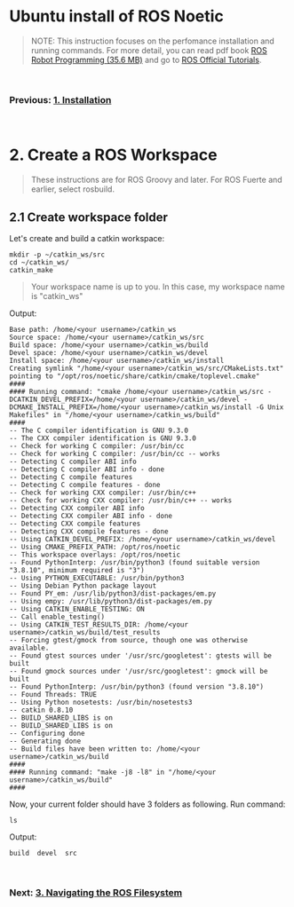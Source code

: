 # **Ubuntu install of ROS Noetic**

> NOTE: This instruction focuses on the perfomance installation and running commands. For more detail, you can read pdf book [ROS Robot Programming (35.6 MB)](https://www.robotis.com/service/download.php?no=719) and go to [ROS Official Tutorials](https://wiki.ros.org/ROS/Tutorials).

<br>

### Previous: [1. Installation](1-Installation.md)

<br>

# 2. Create a ROS Workspace


> These instructions are for ROS Groovy and later. For ROS Fuerte and earlier, select rosbuild.

## 2.1 Create workspace folder

Let's create and build a catkin workspace:

    mkdir -p ~/catkin_ws/src
    cd ~/catkin_ws/
    catkin_make

> Your workspace name is up to you. In this case, my workspace name is "catkin_ws"

Output:

    Base path: /home/<your username>/catkin_ws
    Source space: /home/<your username>/catkin_ws/src
    Build space: /home/<your username>/catkin_ws/build
    Devel space: /home/<your username>/catkin_ws/devel
    Install space: /home/<your username>/catkin_ws/install
    Creating symlink "/home/<your username>/catkin_ws/src/CMakeLists.txt" pointing to "/opt/ros/noetic/share/catkin/cmake/toplevel.cmake"
    ####
    #### Running command: "cmake /home/<your username>/catkin_ws/src -DCATKIN_DEVEL_PREFIX=/home/<your username>/catkin_ws/devel -DCMAKE_INSTALL_PREFIX=/home/<your username>/catkin_ws/install -G Unix Makefiles" in "/home/<your username>/catkin_ws/build"
    ####
    -- The C compiler identification is GNU 9.3.0
    -- The CXX compiler identification is GNU 9.3.0
    -- Check for working C compiler: /usr/bin/cc
    -- Check for working C compiler: /usr/bin/cc -- works
    -- Detecting C compiler ABI info
    -- Detecting C compiler ABI info - done
    -- Detecting C compile features
    -- Detecting C compile features - done
    -- Check for working CXX compiler: /usr/bin/c++
    -- Check for working CXX compiler: /usr/bin/c++ -- works
    -- Detecting CXX compiler ABI info
    -- Detecting CXX compiler ABI info - done
    -- Detecting CXX compile features
    -- Detecting CXX compile features - done
    -- Using CATKIN_DEVEL_PREFIX: /home/<your username>/catkin_ws/devel
    -- Using CMAKE_PREFIX_PATH: /opt/ros/noetic
    -- This workspace overlays: /opt/ros/noetic
    -- Found PythonInterp: /usr/bin/python3 (found suitable version "3.8.10", minimum required is "3") 
    -- Using PYTHON_EXECUTABLE: /usr/bin/python3
    -- Using Debian Python package layout
    -- Found PY_em: /usr/lib/python3/dist-packages/em.py  
    -- Using empy: /usr/lib/python3/dist-packages/em.py
    -- Using CATKIN_ENABLE_TESTING: ON
    -- Call enable_testing()
    -- Using CATKIN_TEST_RESULTS_DIR: /home/<your username>/catkin_ws/build/test_results
    -- Forcing gtest/gmock from source, though one was otherwise available.
    -- Found gtest sources under '/usr/src/googletest': gtests will be built
    -- Found gmock sources under '/usr/src/googletest': gmock will be built
    -- Found PythonInterp: /usr/bin/python3 (found version "3.8.10") 
    -- Found Threads: TRUE  
    -- Using Python nosetests: /usr/bin/nosetests3
    -- catkin 0.8.10
    -- BUILD_SHARED_LIBS is on
    -- BUILD_SHARED_LIBS is on
    -- Configuring done
    -- Generating done
    -- Build files have been written to: /home/<your username>/catkin_ws/build
    ####
    #### Running command: "make -j8 -l8" in "/home/<your username>/catkin_ws/build"
    ####

Now, your current folder should have 3 folders as following. Run command:

    ls

Output:

    build  devel  src

<br>

### Next: [3. Navigating the ROS Filesystem](3-Navigating-the-ROS-Filesystem.md.md)


